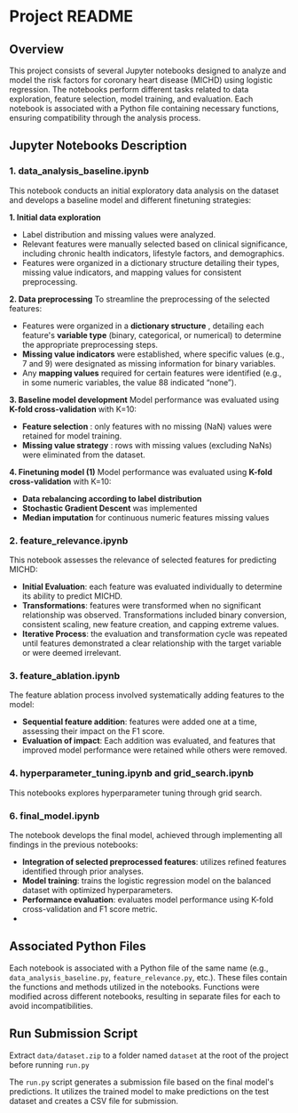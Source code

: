 # Project README

## Overview

This project consists of several Jupyter notebooks designed to analyze and model the risk factors for coronary heart disease (MICHD) using logistic regression. The notebooks perform different tasks related to data exploration, feature selection, model training, and evaluation. Each notebook is associated with a Python file containing necessary functions, ensuring compatibility through the analysis process.

## Jupyter Notebooks Description

### 1. **data_analysis_baseline.ipynb**

This notebook conducts an initial exploratory data analysis on the dataset and develops a baseline model and different finetuning strategies:

**1. Initial data exploration**

- Label distribution and missing values were analyzed.
- Relevant features were manually selected based on clinical significance, including chronic health indicators, lifestyle factors, and demographics.
- Features were organized in a dictionary structure detailing their types, missing value indicators, and mapping values for consistent preprocessing.

**2. Data preprocessing**
To streamline the preprocessing of the selected features:

* Features were organized in a  **dictionary structure** , detailing each feature's **variable type** (binary, categorical, or numerical) to determine the appropriate preprocessing steps.
* **Missing value indicators** were established, where specific values (e.g., 7 and 9) were designated as missing information for binary variables.
* Any **mapping values** required for certain features were identified (e.g., in some numeric variables, the value 88 indicated “none”).

**3. Baseline model development**
Model performance was evaluated using **K-fold cross-validation** with K=10:

* **Feature selection** : only features with no missing (NaN) values were retained for model training.
* **Missing value strategy** : rows with missing values (excluding NaNs) were eliminated from the dataset.

**4. Finetuning model (1)**
Model performance was evaluated using **K-fold cross-validation** with K=10:

* **Data rebalancing according to label distribution**
* **Stochastic Gradient Descent** was implemented
* **Median imputation** for continuous numeric features missing values

### 2. **feature_relevance.ipynb**

This notebook assesses the relevance of selected features for predicting MICHD:

- **Initial Evaluation**:  each feature was evaluated individually to determine its ability to predict MICHD.
- **Transformations**:  features were transformed when no significant relationship was observed. Transformations included binary conversion, consistent scaling, new feature creation, and capping extreme values.
- **Iterative Process**:  the evaluation and transformation cycle was repeated until features demonstrated a clear relationship with the target variable or were deemed irrelevant.

### 3. **feature_ablation.ipynb**

The feature ablation process involved systematically adding features to the model:

- **Sequential feature addition**: features were added one at a time, assessing their impact on the F1 score.
- **Evaluation of impact**: Each addition was evaluated, and features that improved model performance were retained while others were removed.

### 4. **hyperparameter_tuning.ipynb and grid_search.ipynb**

This notebooks explores hyperparameter tuning through grid search.

### 6. **final_model.ipynb**

The notebook develops the final model, achieved through implementing all findings in the previous notebooks:

- **Integration of selected preprocessed features**: utilizes refined features identified through prior analyses.
- **Model training**: trains the logistic regression model on the balanced dataset with optimized hyperparameters.
- **Performance evaluation**: evaluates model performance using K-fold cross-validation and F1 score metric.
- 

## Associated Python Files

Each notebook is associated with a Python file of the same name (e.g., `data_analysis_baseline.py`, `feature_relevance.py`, etc.). These files contain the functions and methods utilized in the notebooks. Functions were modified across different notebooks, resulting in separate files for each to avoid incompatibilities.

## Run Submission Script
Extract `data/dataset.zip` to a folder named `dataset` at the root of the project before running `run.py`

The `run.py` script generates a submission file based on the final model's predictions. It utilizes the trained model to make predictions on the test dataset and creates a  CSV file for submission.
